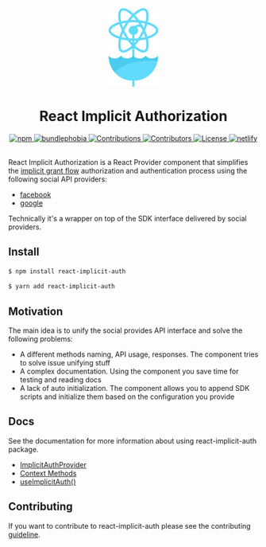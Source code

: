 <div align="center">
  <a href="https://webman.pro">
    <img alt="react-implicit-auth" src="/logo.svg" width="100px"  />
  </a>
  <h1 align="center">React Implicit Authorization</h1>
  <a href="https://www.npmjs.org/package/react-implicit-auth">
    <img src="https://img.shields.io/npm/v/react-implicit-auth.svg" alt="npm">
  </a>
  <a href="https://bundlephobia.com/result?p=react-implicit-auth">
    <img src="https://img.shields.io/bundlephobia/min/react-implicit-auth?color=green" alt="bundlephobia">
  </a>
  <a href="https://github.com/wwwebman/react-implicit-auth/blob/master/CONTRIBUTING.md">
    <img src="https://img.shields.io/badge/contributions-welcome-brightgreen.svg?color=green" alt="Contributions">
  </a>
  <a href="https://github.com/wwwebman/react-implicit-auth/blob/master/CONTRIBUTING.md">
    <img src="https://img.shields.io/github/contributors/wwwebman/react-implicit-auth" alt="Contributors">
  </a>
  <a href="https://github.com/wwwebman/react-implicit-auth/blob/master/LICENSE">
    <img src="https://img.shields.io/github/license/mashape/apistatus" alt="License">
  </a>
  <a href="https://app.netlify.com/sites/react-implicit-auth/deploys">
    <img src="https://api.netlify.com/api/v1/badges/5ab989fd-4735-4f4c-a1be-7616fb1dc7ff/deploy-status" alt="netlify">
  </a>
</div>
<br />

React Implicit Authorization is a React Provider component that simplifies the [implicit grant flow](https://oauth.net/2/grant-types/implicit/#:~:text=The%20Implicit%20flow%20was%20a,extra%20authorization%20code%20exchange%20step.)
authorization and authentication process using the following social API providers:

- [facebook](https://developers.facebook.com/docs/javascript)
- [google](https://github.com/google/google-api-javascript-client)

Technically it's a wrapper on top of the SDK interface delivered by social providers.

## Install

```bash
$ npm install react-implicit-auth
```

```bash
$ yarn add react-implicit-auth
```

## Motivation

The main idea is to unify the social provides API interface and solve the following problems:

- A different methods naming, API usage, responses.
  The component tries to solve issue unifying stuff
- A complex documentation.
  Using the component you save time for testing and reading docs
- A lack of auto initialization.
  The component allows you to append SDK scripts and initialize them based on the configuration you provide

## Docs

See the documentation for more information about using react-implicit-auth package.

- [ImplicitAuthProvider](https://react-implicit-auth.webman.pro/#implicitauthprovider)
- [Context Methods](https://react-implicit-auth.webman.pro/#methods)
- [useImplicitAuth()](https://react-implicit-auth.webman.pro/#useimplicitauth)

## Contributing

If you want to contribute to react-implicit-auth please see the contributing [guideline](https://github.com/wwwebman/react-implicit-auth/blob/master/CONTRIBUTING.md).
